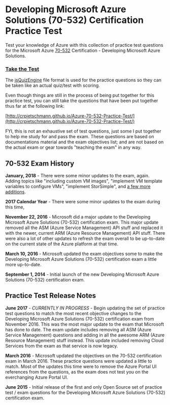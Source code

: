 # Developing Microsoft Azure Solutions (70-532) Certification Practice Test

Test your knowledge of Azure with this collection of practice test questions for the Microsoft Azure [70-532](https://www.microsoft.com/learning/en-us/exam-70-532.aspx) Certification - Developing Microsoft Azure Solutions.

### [Take the Test](http://crpietschmann.github.io/Azure-70-532-Practice-Test/)

The [jsQuizEngine](https://github.com/crpietschmann/jsQuizEngine) file format is used for the practice questions so they can be taken like an actual quiz/test with scoring.

Even though things are still in the process of being put together for this practice test, you can still take the questions that have been put together thus far at the following link:

[http://crpietschmann.github.io/Azure-70-532-Practice-Test/](http://crpietschmann.github.io/Azure-70-532-Practice-Test/)

FYI, this is not an exhaustive set of test questions, just some I put together to help me study for and pass the exam. These questions are based on documentations material and the exam objectives list; and are not based on the actual exam or gear towards "teaching the exam" in any way.

## 70-532 Exam History

**January, 2018** - There were some minor updates to the exam, again. Adding topics like "including custom VM images", "implement VM template variables to configure VMs", "implement StorSimple", and [a few more additions](http://download.microsoft.com/download/B/6/E/B6EA081D-6D3B-410B-8845-435DB39B2000/532_OD_Changes.pdf).

**2017 Calendar Year** - There were some minor updates to the exam during this time,

**November 22, 2016** - Microsoft did a major update to the Developing Microsoft Azure Solutions (70-532) certification exam. This major update removed all the ASM (Azure Service Management) API stuff and replaced it with the newer, current ARM (Azure Resource Management) API stuff. There were also a lot of other updates to refresh the exam overall to be up-to-date on the current state of the Azure platform at that time.

**March 10, 2016** - Microsoft updated the exam objectives some to make the Developing Microsoft Azure Solutions (70-532) certification exam a little more up-to-date.

**September 1, 2014** - Initial launch of the new Developing Microsoft Azure Solutions (70-532) certification exam.


## Practice Test Release Notes

**June 2017** - *CURRENTLY IN PROGRESS* - Begin updating the set of practice test questions to match the most recent objective changes to the Developing Microsoft Azure Solutions (70-532) certification exam from November 2016. This was the most major update to the exam that Microsoft has done to date. The exam update includes removing all ASM (Azure Service Management) questions and adding in all the awesome ARM (Azure Resource Management) stuff instead. This update included removing Cloud Services from the exam as that service is now legacy.

**March 2016** - Microsoft updated the objectives on the 70-532 certification exam in March 2016. These practice questions were updated a little to match. Most of the updates this time were to remove the Azure Portal UI references from the questions, as the exam does not test you on the everchanging Azure Portal UI.

**June 2015** - Initial release of the first and only Open Source set of practice test / exam questions for the Developing Microsoft Azure Solutions (70-532) certification exam.

